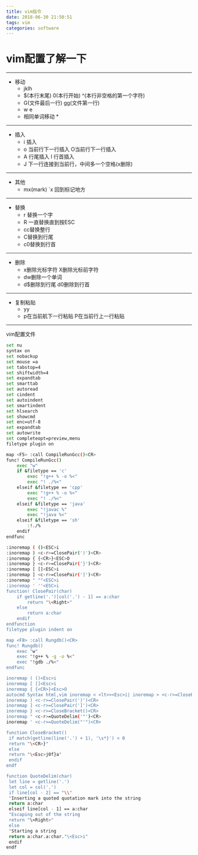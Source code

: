 ```yaml
---
title: vim指令
date: 2018-06-30 21:50:51
tags: vim
categories: software
---
```


# vim配置了解一下

---
<!-- more -->
- 移动
	* jklh
	* $(本行末尾) 0(本行开始) ^(本行非空格的第一个字符)
	* G(文件最后一行) gg(文件第一行)
	* w e
	* 相同单词移动 *
	
---
- 插入
	* i 插入
	* o 当前行下一行插入 O当前行下一行插入
	* A 行尾插入 I 行首插入
	* J 下一行连接到当前行，中间多一个空格(x删除)

---
-  其他
 	* mx(mark)  `x 回到标记地方 

---
- 替换
    * r 替换一个字
    * R 一直替换直到按ESC
    * cc替换整行
    * C替换到行尾
    * c0替换到行首
---
  - 删除
  	* x删除光标字符 X删除光标前字符
  	* dw删除一个单词 
  	* d$删除到行尾 d0删除到行首
  	
---
  - 复制粘贴
  	* yy
  	* p在当前航下一行粘贴 P在当前行上一行粘贴
---
vim配置文件
```bash
set nu
syntax on
set nobackup
set mouse =a
set tabstop=4
set shiftwidth=4
set expandtab
set smarttab
set autoread
set cindent
set autoindent
set smartindent
set hlsearch
set showcmd
set enc=utf-8
set expandtab
set autowrite
set completeopt=preview,menu
filetype plugin on

map <F5> :call CompileRunGcc()<CR>
func! CompileRunGcc()
    exec "w"
    if &filetype == 'c'
        exec "!g++ % -o %<"
        exec "! ./%<"
    elseif &filetype == 'cpp'
        exec "!g++ % -o %<"
        exec "! ./%<"
    elseif &filetype == 'java'
        exec "!javac %"
        exec "!java %<"
    elseif &filetype == 'sh'
        :!./%
    endif
endfunc

:inoremap ( ()<ESC>i
:inoremap ) <c-r>=ClosePair(')')<CR>
:inoremap { {<CR>}<ESC>O
:inoremap } <c-r>=ClosePair('}')<CR>
:inoremap [ []<ESC>i
:inoremap ] <c-r>=ClosePair(']')<CR>
:inoremap " ""<ESC>i
:inoremap ' ''<ESC>i
function! ClosePair(char)
    if getline('.')[col('.') - 1] == a:char
        return "\<Right>"
    else
        return a:char
    endif
endfunction
filetype plugin indent on

map <F8> :call Rungdb()<CR>
func! Rungdb()
    exec "w"
    exec "!g++ % -g -o %<"
    exec "!gdb ./%<"
endfunc

inoremap ( ()<Esc>i
inoremap [ []<Esc>i
inoremap { {<CR>}<Esc>O
autocmd Syntax html,vim inoremap < <lt>><Esc>i| inoremap > <c-r>=ClosePair('>')<CR>
inoremap ) <c-r>=ClosePair(')')<CR>
inoremap ] <c-r>=ClosePair(']')<CR>
inoremap } <c-r>=CloseBracket()<CR>
inoremap " <c-r>=QuoteDelim('"')<CR>
inoremap ' <c-r>=QuoteDelim("'")<CR>

function CloseBracket()
 if match(getline(line('.') + 1), '\s*}') < 0
 return "\<CR>}"
 else
 return "\<Esc>j0f}a"
 endif
endf

function QuoteDelim(char)
 let line = getline('.')
 let col = col('.')
 if line[col - 2] == "\\"
 "Inserting a quoted quotation mark into the string
 return a:char
 elseif line[col - 1] == a:char
 "Escaping out of the string
 return "\<Right>"
 else
 "Starting a string
 return a:char.a:char."\<Esc>i"
 endif
endf
```
